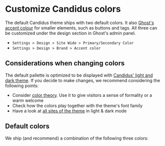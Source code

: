 <script setup>
  import SiteInput from '../../../components/SiteInput.vue';
  import Color from '../../../components/Color.vue'
</script>

# Customize Candidus colors

The default Candidus theme ships with two default colors. It also [Ghost's accent colour](https://ghost.org/help/branding-settings/) for smaller elements, such as buttons and tags. All three can be customized under the design section in Ghost's admin panel.

- `Settings > Design > Site Wide > Primary/Secondary Color`
- `Settings > Design > Brand > Accent color`

<SiteInput path="ghost/#/settings/design"></SiteInput>

## Considerations when changing colors

The default pallette is optimized to be displayed with [Candidus' light and dark theme](../../customization/theming.md). If you decide to make changes, we recommend considering the following points:

- Consider [color theory](https://en.wikipedia.org/wiki/Color_theory). Use it to give visitors a sense of formality or a warm welcome
- Check how the colors play together with the theme's font family
- Have a look at [all sites of the theme](../../intro/pages.md) in light & dark mode

## Default colors

We ship (and recommend) a combination of the following three colors:

<Color text="Primary Color: Dark Blue - Hex Code #3f4d63" color="#3f4d63"/>
<Color text="Secondary Color: Light Orange - Hex Code #f7c59f" color="#f7c59f"/>
<Color text="Ghost Accent Color: Light Blue - Hex Code #bdc5d4" color="#bdc5d4"/>
